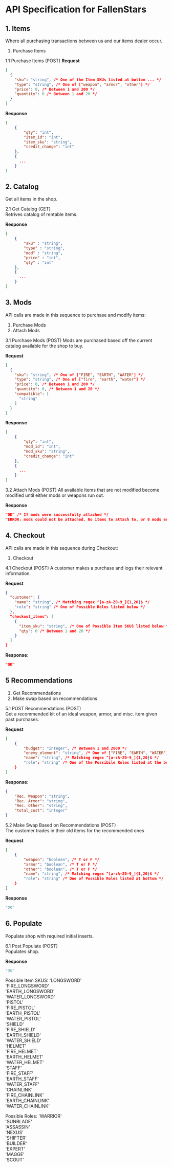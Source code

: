 # API Specification for FallenStars 

## 1. Items
Where all purchasing transactions between us and our items dealer occur.
1. Purchase Items

1.1 Purchase Items (POST)
**Request**
```json
[
  {
    "sku": "string", /* One of the Item SKUs listed at bottom ... */
    "type": "string", /* One of ["weapon", "armor", "other"] */
    "price": 0, /* Between 1 and 200 */
    "quantity": 0 /* Between 1 and 20 */
  }
]
```

**Response**
```json
[
    {
        "qty": "int", 
        "item_id": "int",
        "item_sku": "string", 
        "credit_change": "int"
    }, 
    {
      ...
    }
]
```

## 2. Catalog 
Get all items in the shop.

2.1 Get Catalog (GET)   
Retrives catalog of rentable items. 

**Response**
```json
[
    {
        "sku" : "string", 
        "type" : "string",
        "mod" : "string",
        "price" : "int",
        "qty" : "int"
    }, 
    {
      ...
    }      
]
```

## 3. Mods
API calls are made in this sequence to purchase and modify items:
1. Purchase Mods
2. Attach Mods

3.1 Purchase Mods (POST) 
Mods are purchased based off the current catalog available for the shop to buy.

**Request**
```json
[
  {
    "sku": "string", /* One of ["FIRE", "EARTH", "WATER"] */
    "type": "string", /* One of ["fire", "earth", "water"] */
    "price": 0, /* Between 1 and 200 */
    "quantity": 0, /* Between 1 and 20 */
    "compatible": [
      "string"
    ]
  }
]
```

**Response**
```json
[
    {
        "qty": "int", 
        "mod_id": "int",
        "mod_sku": "string", 
        "credit_change": "int"
    },
    {
      ...
    }
]
```

3.2 Attach Mods (POST) 
All available items that are not modified become modified until either mods or weapons run out.

**Response**
```json
"OK" /* If mods were successfully attached */
"ERROR: mods could not be attached. No items to attach to, or 0 mods entered." /* Else */
```

##  4. Checkout
API calls are made in this sequence during Checkout: 
1. Checkout

4.1 Checkout (POST)
A customer makes a purchase and logs their relevant information.

**Request**
```json
{
  "customer": {
    "name": "string", /* Matching regex ^[a-zA-Z0-9_]{1,20}$ */
    "role": "string" /* One of Possible Roles listed below */
  },
  "checkout_items": [
    {
      "item_sku": "string", /* One of Possible Item SKUS listed below */
      "qty": 0 /* Between 1 and 20 */
    }
  ]
}
```

**Response**:
```json
"OK"
```

## 5 Recommendations
1. Get Recommendations
2. Make swap based on recommendations

5.1 POST Recommendations (POST)   
Get a recommended kit of an ideal weapon, armor, and misc. item given past purchases.

**Request**
```json
[
    {
        "budget": "integer", /* Between 1 and 2000 */ 
        "enemy_element": "string", /* One of ["FIRE", "EARTH", "WATER"] */
        "name": "string", /* Matching regex ^[a-zA-Z0-9_]{1,20}$ */
        "role": "string" /* One of the Possibile Roles listed at the bottom */
    }
]
```

**Response**:

```json
{
    "Rec. Weapon": "string",
    "Rec. Armor": "string",
    "Rec. Other": "string",
    "total_cost": "integer"
}
```

5.2 Make Swap Based on Recommendations (POST)   
The customer trades in their old items for the recommended ones

**Request**
```json
[
    {
        "weapon": "boolean", /* T or F */
        "armor": "boolean", /* T or F */
        "other": "boolean", /* T or F */
        "name": "string", /* Matching regex ^[a-zA-Z0-9_]{1,20}$ */
        "role": "string" /* One of Possible Roles listed at bottom */
    }
]
```
**Response**
```python 3
"OK"
```

## 6. Populate 
Populate shop with required initial inserts.

6.1 Post Populate (POST)   
Populates shop.

**Response**
```python 3
"OK"
```

Possible Item SKUS: 
'LONGSWORD'    
'FIRE_LONGSWORD'    
'EARTH_LONGSWORD'    
'WATER_LONGSWORD'    
'PISTOL'      
'FIRE_PISTOL'    
'EARTH_PISTOL'    
'WATER_PISTOL'    
'SHIELD'    
'FIRE_SHIELD'    
'EARTH_SHIELD'    
'WATER_SHIELD'    
'HELMET'    
'FIRE_HELMET'    
'EARTH_HELMET'    
'WATER_HELMET'   
'STAFF'   
'FIRE_STAFF'   
'EARTH_STAFF'   
'WATER_STAFF'   
'CHAINLINK'   
'FIRE_CHAINLINK'   
'EARTH_CHAINLINK'   
'WATER_CHAINLINK'   

Possible Roles: 
'WARRIOR'   
'SUNBLADE'   
'ASSASSIN'   
'NEXUS'   
'SHIFTER'   
'BUILDER'   
'EXPERT'   
'MAGGE'   
'SCOUT'   